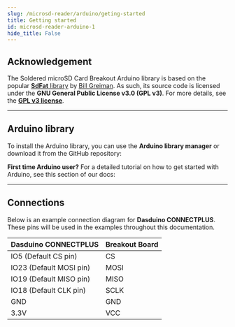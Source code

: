 ```yaml
---
slug: /microsd-reader/arduino/geting-started 
title: Getting started
id: microsd-reader-arduino-1 
hide_title: False
---
```


## Acknowledgement

<InfoBox> The Soldered microSD Card Breakout Arduino library is based on the popular [**SdFat** library](https://github.com/greiman/SdFat) by [Bill Greiman](https://github.com/greiman). As such, its source code is licensed under the **GNU General Public License v3.0 (GPL v3)**. For more details, see the [**GPL v3 license**](https://www.gnu.org/licenses/gpl-3.0.html).</InfoBox>

<CenteredImage src="/img/license/GPL_V3.png" alt="GNU GPL v3" width="150px" />

---

## Arduino library

To install the Arduino library, you can use the **Arduino library manager** or download it from the GitHub repository:
<QuickLink  
  title="Soldered SdFat Arduino library"  
  description="Sd card communication Arduino library by Soldered"  
  url="https://github.com/SolderedElectronics/Soldered-SdFat-Arduino-Library/tree/master"  
/>  

<InfoBox>

**First time Arduino user?** For a detailed tutorial on how to get started with Arduino, see this section of our docs:

<QuickLink  
  title="Getting started with Arduino"  
  description="A full, comprehensive tutorial on how to set up and upload code for the first time on an Arduino board, from scratch!"  
  url="/documentation/arduino/quick-start-guide"  
/>  

</InfoBox>

---

## Connections

Below is an example connection diagram for **Dasduino CONNECTPLUS**. These pins will be used in the examples throughout this documentation.

| **Dasduino CONNECTPLUS** | **Breakout Board** |
| ------------------------ | ------------------ |
| IO5 (Default CS pin)     | CS                 |
| IO23 (Default MOSI pin)   | MOSI               |
| IO19 (Default MISO pin)   | MISO               |
| IO18 (Default CLK pin)    | SCLK               |
| GND                      | GND                |
| 3.3V                     | VCC                |

